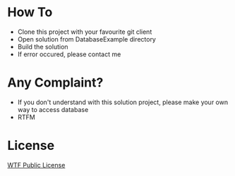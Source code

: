 # How To
- Clone this project with your favourite git client
- Open solution from DatabaseExample directory
- Build the solution
- If error occured, please contact me

# Any Complaint?
- If you don't understand with this solution project, please make your own way
to access database
- RTFM

# License

[WTF Public License](https://en.wikipedia.org/wiki/WTFPL)

